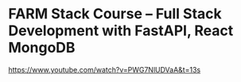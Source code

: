 




# FARM Stack Course – Full Stack Development with FastAPI, React MongoDB
https://www.youtube.com/watch?v=PWG7NlUDVaA&t=13s